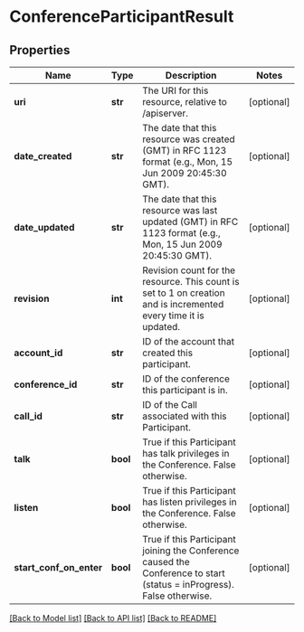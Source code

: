 # ConferenceParticipantResult

## Properties

Name | Type | Description | Notes
------------ | ------------- | ------------- | -------------
**uri** | **str** | The URI for this resource, relative to /apiserver. | [optional] 
**date_created** | **str** | The date that this resource was created (GMT) in RFC 1123 format (e.g., Mon, 15 Jun 2009 20:45:30 GMT). | [optional] 
**date_updated** | **str** | The date that this resource was last updated (GMT) in RFC 1123 format (e.g., Mon, 15 Jun 2009 20:45:30 GMT). | [optional] 
**revision** | **int** | Revision count for the resource. This count is set to 1 on creation and is incremented every time it is updated. | [optional] 
**account_id** | **str** | ID of the account that created this participant. | [optional] 
**conference_id** | **str** | ID of the conference this participant is in. | [optional] 
**call_id** | **str** | ID of the Call associated with this Participant. | [optional] 
**talk** | **bool** | True if this Participant has talk privileges in the Conference. False otherwise. | [optional] 
**listen** | **bool** | True if this Participant has listen privileges in the Conference. False otherwise. | [optional] 
**start_conf_on_enter** | **bool** | True if this Participant joining the Conference caused the Conference to start (status &#x3D; inProgress). False otherwise. | [optional] 

[[Back to Model list]](../README.md#documentation-for-models) [[Back to API list]](../README.md#documentation-for-api-endpoints) [[Back to README]](../README.md)


